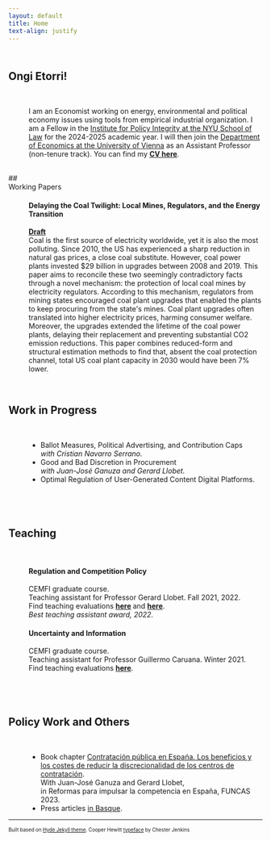 ```yaml
---
layout: default
title: Home
text-align: justify
---
```


<!---  Picture on the top of the website  --->
<p align="center">
   <!--- <img width="300" height=auto src="/photos/PELLO (88).jpg"> ---> <!---  horizontal pic  --->
   <!--- <img width="400" height=auto src="/photos/PELLO (82).jpg"> ---> <!---  horizontal pic, close face  --->
   <!--- <img width="300" height=auto src="/photos/PELLO (88) black_white.jpg"> ---> <!---  horizontal pic, black and white  ---> 
   <!--- <img width="200" height=auto src="/photos/PELLO (53).jpg">  ---> <!---  vertical pic  --->
</p>

<!---  Blank line  --->
<!--- <br/> --->

## <br/>Ongi Etorri!
<br/>
<dl>
<dd> 
I am an Economist working on energy, environmental and political economy issues using tools from empirical industrial organization. 
<!-- I just completed my PhD in Economics at <a href="https://www.cemfi.es/" target="_blank">CEMFI</a>. -->
I am a Fellow in the <a href="https://policyintegrity.org" target="_blank">Institute for Policy Integrity at the NYU School of Law</a> for the 2024-2025 academic year. 
I will then join the <a href="https://econ.univie.ac.at" target="_blank">Department of Economics at the University of Vienna</a>  as an Assistant Professor (non-tenure track).
You can find my <strong><a href="resume/pello_resume.pdf" target="_blank">CV here</a></strong>.
</dd>
<!--  My main interests lie in the fields of industrial organization, energy/environmental economics and political economy. -->

<!-- Social buttons: twitter, github, linkedin... -->
<!---  target="_blank": The links pop um in new tabs  --->
<!---  style="float: left; margin-right: 30px;": Allows for space between icons  --->
<!--- <a href="/documents/CV.pdf" target="_blank"><img src="/icons/file-solid.svg" style="display: inline-block; margin-right: 20px;" width="25" height="25" class="filter-gray-dark"></a><a href="mailto:pello.aspuru@cemfi.edu.es"><img src="/icons/envelope-solid.svg" style="display: inline-block; margin-right: 20px;" width="25" height="25" class="filter-gray-dark"></a><a href="https://github.com/pelloaspuru" target="_blank"><img src="/icons/github.svg" style= "display: inline-block; margin-right: 20px;" width="25" height="25" class="filter-gray-dark"></a><a href="https://github.com/pelloaspuru" target="_blank"><img src="/icons/google.svg" style= "display: inline-block; margin-right: 20px;" width="25" height="25" class="filter-gray-dark"></a><a href="https://twitter.com/pelloaspuru" target="_blank"><img src="/icons/twitter.svg" style="display: inline-block; margin-right: 20px;" width="25" height="25" class="filter-gray-dark"></a><a href="https://www.linkedin.com/in/pelloaspuru" target="_blank"><img src="/icons/linkedin.svg" style = "display: inline-block; margin-right: 0px;" width="25" height="25" class="filter-gray-dark"></a>
 --->
<!-- Social buttons: twitter, github, linkedin... -->
<!-- {% include social_links.html %} -->
<!---
<dd> <h4> References </h4>
    <ul>
   <li> <strong><a href="https://gllobet.github.io" target="_blank">Gerard Llobet</a></strong> Associate professor with tenure, CEMFI. </li>
   <li> <strong><a href="https://mreguant.github.io" target="_blank">Mar Reguant</a></strong> Professor, Northwestern University and BSE. </li>
   <li> <strong><a href="https://sites.google.com/view/dmitry-arkhangelsky/home" target="_blank">Dmitry Arkhangelsky</a></strong> Associate professor, CEMFI. </li>
   <li> <strong><a href="https://www.gautamgowrisankaran.com" target="_blank">Gautam Gowrisankaran</a></strong> Professor, Columbia University. </li>
    </ul>
</dd>
--->
</dl>
<!---  Blank line  --->

<br/>
## <br/>Working Papers
<br/>

<dl>
<dd> <h4> Delaying the Coal Twilight: Local Mines, Regulators, and the Energy Transition </h4> </dd>
<dl>
<dd> <strong><a href="papers/main.pdf" target="_blank">Draft</a> </strong> </dd>
<dd> Coal is the first source of electricity worldwide, yet it is also the most polluting.
Since 2010, the US has experienced a sharp reduction in natural gas prices, a close coal substitute.
However, coal power plants invested $29 billion in upgrades between 2008 and 2019. 
This paper aims to reconcile these two seemingly contradictory facts through a novel mechanism: the protection of local coal mines by electricity regulators.
According to this mechanism, regulators from mining states encouraged coal plant upgrades that enabled the plants to keep procuring from the state's mines.
Coal plant upgrades often translated into higher electricity prices, harming consumer welfare.
Moreover, the upgrades extended the lifetime of the coal power plants, delaying their replacement and preventing substantial CO2 emission reductions.
This paper combines reduced-form and structural estimation methods to find that, absent the coal protection channel, total US coal plant capacity in 2030 would have been 7% lower. </dd> 
</dl>
</dl>

<!---  Blank line  --->
<br/>

## Work in Progress
<br/>
<dl>
<dd> 
   <ul>
   <li> Ballot Measures, Political Advertising, and Contribution Caps <br>
      <i>with Cristian Navarro Serrano.</i> </li>
   <li> Good and Bad Discretion in Procurement <br>
      <i>with Juan-José Ganuza and Gerard Llobet.</i> </li>
   <li>Optimal Regulation of User-Generated Content Digital Platforms.</li>
   </ul>
</dd>
</dl>

<!---  Blank line  --->
<br/>

## <br/>Teaching
<br/>

<dl>
<dd> <h4> Regulation and Competition Policy </h4> </dd>
<dl>
<dd> CEMFI graduate course. <br> 
Teaching assistant for Professor Gerard Llobet. Fall 2021, 2022. <br> 
Find teaching evaluations <strong><a href="teaching/2020_21_RCP_TA_evaluation.pdf" target="_blank">here</a> </strong> and <strong><a href="teaching/2021_22_RCP_TA_evaluation.pdf" target="_blank">here</a></strong>. <br> 
<i> Best teaching assistant award, 2022. </i> </dd>
</dl>
</dl>

<dl>
<dd> <h4> Uncertainty and Information </h4> </dd>
<dl>
<dd> CEMFI graduate course. <br> 
Teaching assistant for Professor Guillermo Caruana. Winter 2021. <br>
Find teaching evaluations <strong><a href="teaching/2020_21_UA_TA_evaluation.pdf" target="_blank">here</a></strong>. <br> 
</dd>
</dl>
</dl>

<!---  Blank line  --->
<br/>

## <br/>Policy Work and Others
<br/>

<dl>
<dd> 
   <ul>
   <li>Book chapter <a href="https://www.funcas.es/articulos/contratacion-publica-en-espana-los-beneficios-y-los-costes-de-reducir-la-discrecionalidad-de-los-centros-de-contratacion/" target="_blank">Contratación pública en Espańa. Los beneficios y los costes de reducir la discrecionalidad de los centros de contratación</a>. <br>
      With Juan-José Ganuza and Gerard Llobet, <br>
      in Reformas para impulsar la competencia en España, FUNCAS 2023.</li>
   <li>Press articles <a href="https://www.enpresabidea.eus/autor/pello-aspuru-lopez-munain_19530_115.html" target="_blank">in Basque</a>.</li>
   </ul>
</dd>
</dl>

---
<sup><sub>Built based on <a href="https://github.com/poole/hyde" target="_blank">Hyde Jekyll theme</a>. Cooper Hewitt <a href="https://www.cooperhewitt.org/open-source-at-cooper-hewitt/cooper-hewitt-the-typeface-by-chester-jenkins/" target="_blank">typeface</a> by Chester Jenkins<sub><sup>





